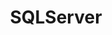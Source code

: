 ---
title: SQLServer
crosslinks:
- SQL
- PowerShell
- MSAccess
- sysadmin
- AskNetsec
- AskReddit
---